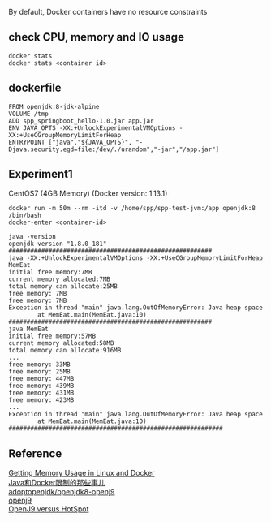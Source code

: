 By default, Docker containers have no resource constraints  


## check CPU, memory and IO usage
```docker
docker stats
docker stats <container id>
```

## dockerfile
```
FROM openjdk:8-jdk-alpine
VOLUME /tmp
ADD spp_springboot_hello-1.0.jar app.jar
ENV JAVA_OPTS -XX:+UnlockExperimentalVMOptions -XX:+UseCGroupMemoryLimitForHeap
ENTRYPOINT ["java","${JAVA_OPTS}", "-Djava.security.egd=file:/dev/./urandom","-jar","/app.jar"]
```

## Experiment1
CentOS7 (4GB Memory) (Docker version: 1.13.1)
```
docker run -m 50m --rm -itd -v /home/spp/spp-test-jvm:/app openjdk:8 /bin/bash
docker-enter <container-id>

java -version
openjdk version "1.8.0_181"
########################################################
java -XX:+UnlockExperimentalVMOptions -XX:+UseCGroupMemoryLimitForHeap MemEat
initial free memory:7MB
current memory allocated:7MB
total memory can allocate:25MB
free memory: 7MB
free memory: 7MB
Exception in thread "main" java.lang.OutOfMemoryError: Java heap space
        at MemEat.main(MemEat.java:10)
########################################################
java MemEat
initial free memory:57MB
current memory allocated:58MB
total memory can allocate:916MB
...
free memory: 33MB
free memory: 25MB
free memory: 447MB
free memory: 439MB
free memory: 431MB
free memory: 423MB
...
Exception in thread "main" java.lang.OutOfMemoryError: Java heap space
        at MemEat.main(MemEat.java:10)
###########################################################

```

## Reference
[Getting Memory Usage in Linux and Docker](https://shuheikagawa.com/blog/2017/05/27/memory-usage/)  
[Java和Docker限制的那些事儿](http://www.techug.com/post/java-and-docker-memory-limits.html)  
[adoptopenjdk/openjdk8-openj9](https://hub.docker.com/r/adoptopenjdk/openjdk8-openj9/)  
[openj9](https://www.eclipse.org/openj9/docs/xxusecontainersupport/)  
[OpenJ9 versus HotSpot](http://royvanrijn.com/blog/2018/05/openj9-jvm-shootout/)
